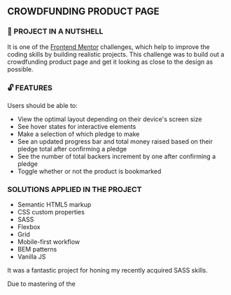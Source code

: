 ## CROWDFUNDING PRODUCT PAGE

### :shell: PROJECT IN A NUTSHELL

It is one of the [Frontend Mentor](https://www.frontendmentor.io) challenges, which help to improve the coding skills by building realistic projects.
This challenge was to build out a crowdfunding product page and get it looking as close to the design as possible.

### :unlock: FEATURES 

Users should be able to:

* View the optimal layout depending on their device's screen size
* See hover states for interactive elements
* Make a selection of which pledge to make
* See an updated progress bar and total money raised based on their pledge total after confirming a pledge
* See the number of total backers increment by one after confirming a pledge
* Toggle whether or not the product is bookmarked

###  SOLUTIONS APPLIED IN THE PROJECT

* Semantic HTML5 markup
* CSS custom properties
* SASS
* Flexbox
* Grid
* Mobile-first workflow
* BEM patterns
* Vanilla JS

It was a fantastic project for honing my recently acquired SASS skills.

Due to mastering of the <dialog> tag, I successfully implemented modals/popups in the project. Utilizing the showModal() method allowed me to open the modals seamlessly. I also had the opportunity to style a ::backdrop pseudo-element for added visual appeal. The close() method played a crucial role in enabling modal closure. [Kevin Powell](https://www.youtube.com/watch?v=TAB_v6yBXIE&t=303s) tutorial video served as my primary source of guidance throughout this process.

Furthermore, I took the chance to revisit and solidify my understanding of grid layouts and grid-template-areas.

Expanding beyond styling, I delved into utilizing media queries in JavaScript and learned a useful skill—converting strings with commas to numbers and vice versa using toLocaleString("en-IN") and .replace(/,/g, '').


###  SOLUTIONS I STILL WANT TO ADD 

As for future enhancements, I plan to incorporate additional transitions for the modals, enhancing the overall user experience. Additionally, I discovered that the @import directive in SASS is considered outdated. In my upcoming projects, I am committed to adopting the more modern and efficient practices of @use and @forward.

### :boom: PROJECT LIVE 

![Bamboo](https://user-images.githubusercontent.com/83141358/224510905-af743441-4c4a-4cf3-9e5c-7f7903c0f11f.png)

https://magdanolde.github.io/Crowdfunding-product-page/


### 💻 TECHNOLOGIES

![HTML5](https://img.shields.io/badge/html5-%23E34F26.svg?style=for-the-badge&logo=html5&logoColor=white)
![SASS](https://img.shields.io/badge/SASS-hotpink.svg?style=for-the-badge&logo=SASS&logoColor=white)
![JavaScript](https://img.shields.io/badge/javascript-%23323330.svg?style=for-the-badge&logo=javascript&logoColor=%23F7DF1E)

### 🤝 SPECIALTHANKS

Thanks to [Frontend Mentor](https://www.frontendmentor.io) - for providing me with this task.

